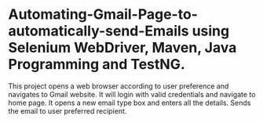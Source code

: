 # Automating-Gmail-Page-to-automatically-send-Emails using Selenium WebDriver, Maven, Java Programming and TestNG. 
This project opens a web browser according to user preference and navigates to Gmail website. It will login with valid credentials and navigate to home page. It opens a new email type box and enters all the details. Sends the email to user preferred recipient.
